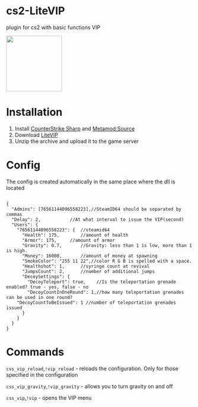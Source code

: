 # cs2-LiteVIP
plugin for cs2 with basic functions VIP

<img src="https://github.com/partiusfabaa/cs2-LiteVIP/assets/96542489/a0c9073e-954e-49fc-9ecf-7da0a469eb74" width="150" height="150">

# Installation
1. Install [CounterStrike Sharp](https://github.com/roflmuffin/CounterStrikeSharp) and [Metamod:Source](https://www.sourcemm.net/downloads.php/?branch=master)
3. Download [LiteVIP](https://github.com/partiusfabaa/cs2-LiteVIP/releases)
4. Unzip the archive and upload it to the game server

# Config
The config is created automatically in the same place where the dll is located
```

{
  "Admins": [76561144096558223],//SteamID64 should be separated by commas
  "Delay": 2, 			//At what interval to issue the VIP(second)
  "Users": {
    "76561144096558223": { 	//steamid64
      "Health": 175,		//amount of health
      "Armor": 175,		//amount of armor
      "Gravity": 0.7,		//Gravity: less than 1 is low, more than 1 is high.
      "Money": 16000,		//amount of money at spawning
      "SmokeColor": "255 11 22",//color R G B is spelled with a space.
      "Healthshot": 1,		//syringe count at revival
      "JumpsCount": 2,		//number of additional jumps
      "DecoySettings": {	
        "DecoyTeleport": true,	  //Is the teleportation grenade enabled? true - yes, false - no
        "DecoyCountInOneRound": 1,//how many teleportation grenades can be used in one round?
	"DecoyCountToBeIssued": 1 //number of teleportation grenades issued
      }
    }
  }
}

```

# Commands
`css_vip_reload`,`!vip_reload` - reloads the configuration. Only for those specified in the configuration

`css_vip_gravity`,`!vip_gravity` - allows you to turn gravity on and off

`css_vip`,`!vip` - opens the VIP menu
